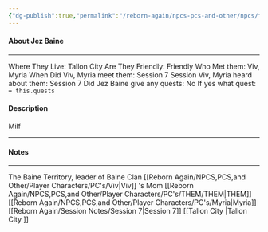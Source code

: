 ```yaml
---
{"dg-publish":true,"permalink":"/reborn-again/npcs-pcs-and-other/npcs/friendly/jez-baine/"}
---
```



#### About Jez Baine
---
Where They Live: Tallon City 
Are They Friendly: Friendly 
Who Met them: Viv, Myria
When Did Viv, Myria meet them: Session 7
Session Viv, Myria heard about them: Session 7
Did Jez Baine give any quests: No
	If yes what quest: `= this.quests`


#### Description
Milf

---

#### Notes
---
The Baine Territory, leader of Baine Clan
[[Reborn Again/NPCS,PCS,and Other/Player Characters/PC's/Viv\|Viv]] 's Mom
[[Reborn Again/NPCS,PCS,and Other/Player Characters/PC's/THEM/THEM\|THEM]]
[[Reborn Again/NPCS,PCS,and Other/Player Characters/PC's/Myria\|Myria]]
[[Reborn Again/Session Notes/Session 7\|Session 7]]
[[Tallon City \|Tallon City ]]

